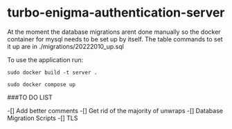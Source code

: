 # turbo-enigma-authentication-server

At the moment the database migrations arent done manually
so the docker container for mysql needs to be set up by itself.
The table commands to set it up are in ./migrations/20222010_up.sql

To use the application run:
```
sudo docker build -t server .

sudo docker compose up
```
\###TO DO LIST

-[] Add better comments
-[] Get rid of the majority of unwraps
-[] Database Migration Scripts
-[] TLS
